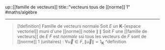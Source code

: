 up::[[famille de vecteurs]]
title::"vecteurs tous de [[norme]] 1"
#maths/algèbre 

---

> [!definition] Famille de vecteurs normale
> Soit $E$ un $\mathbf{K}$-[espace vectoriel]] muni d'une [[norme]] notée $\|\;\|$
> Soit $F$ une [[famille de vecteurs]] de $E$
> $F$ est *normale* ssi tous les vecteurs de $F$ sont de [[norme]] 1 (unitaires) :
> $\forall \vec{u} \in F, \|\vec{u}\| = 1_{\mathbf{K}}$
^definition
